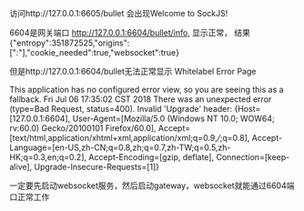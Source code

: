 
访问http://127.0.0.1:6605/bullet  会出现Welcome to SockJS!

6604是网关端口
http://127.0.0.1:6604/bullet/info,  显示正常， 结果{"entropy":351872525,"origins":["*:*"],"cookie_needed":true,"websocket":true}

但是http://127.0.0.1:6604/bullet无法正常显示
Whitelabel Error Page

This application has no configured error view, so you are seeing this as a fallback.
Fri Jul 06 17:35:02 CST 2018
There was an unexpected error (type=Bad Request, status=400).
Invalid 'Upgrade' header: {Host=[127.0.0.1:6604], User-Agent=[Mozilla/5.0 (Windows NT 10.0; WOW64; rv:60.0) Gecko/20100101 Firefox/60.0], Accept=[text/html,application/xhtml+xml,application/xml;q=0.9,*/*;q=0.8], Accept-Language=[en-US,zh-CN;q=0.8,zh;q=0.7,zh-TW;q=0.5,zh-HK;q=0.3,en;q=0.2], Accept-Encoding=[gzip, deflate], Connection=[keep-alive], Upgrade-Insecure-Requests=[1]}


一定要先启动websocket服务，然后启动gateway，websocket就能通过6604端口正常工作